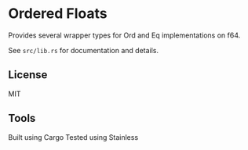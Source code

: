 # Ordered Floats

Provides several wrapper types for Ord and Eq implementations on f64.

See `src/lib.rs` for documentation and details.

## License

MIT

## Tools

Built using Cargo
Tested using Stainless

